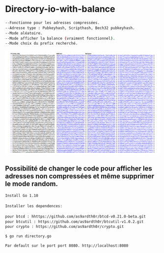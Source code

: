 # Directory-io-with-balance
```bash
--Fonctionne pour les adresses compressées. 
--Adresse type : Pubkeyhash, Scripthash, Bech32 pubkeyhash.
--Mode aléatoire.
--Mode afficher la balance (vraiment fonctionnel).
--Mode choix du prefix recherché.
```

![ezcv logo](https://raw.githubusercontent.com/as9ardth0r/Directory-io-with-balance/main/Capture%20d%E2%80%99%C3%A9cran%20de%202022-08-10%2020-01-26.png)


## Possibilité de changer le code pour afficher les adresses non compressées et même supprimer le mode random.
```bash
Install Go 1.10

Installer les dependences:

pour btcd : hhttps://github.com/as9ardth0r/btcd-v0.21.0-beta.git
pour btcutil : https://github.com/as9ardth0r/btcutil-v1.0.2.git
pour crypto : https://github.com/as9ardth0r/crypto.git
```
```bash
$ go run directory.go
```
```bash
Par default sur le port port 8080. http://localhost:8080
 ```
